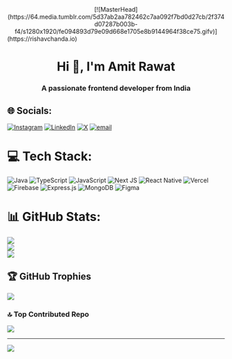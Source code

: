 <div align="center">[![MasterHead](https://64.media.tumblr.com/5d37ab2aa782462c7aa092f7bd0d27cb/2f374d07287b003b-f4/s1280x1920/fe094893d79e09d668e1705e8b9144964f38ce75.gifv)]</div>(https://rishavchanda.io)
<h1 align="center">Hi 👋, I'm Amit Rawat</h1>
<h3 align="center">A passionate frontend developer from India</h3>


## 🌐 Socials:
[![Instagram](https://img.shields.io/badge/Instagram-%23E4405F.svg?logo=Instagram&logoColor=white)](https://instagram.com/a.myth_singh) [![LinkedIn](https://img.shields.io/badge/LinkedIn-%230077B5.svg?logo=linkedin&logoColor=white)](https://linkedin.com/in/https://www.linkedin.com/in/https://www.linkedin.com/in/amit-singh-rawat-bb056524a/) [![X](https://img.shields.io/badge/X-black.svg?logo=X&logoColor=white)](https://x.com/https://x.com/rawat_sing32712) [![email](https://img.shields.io/badge/Email-D14836?logo=gmail&logoColor=white)](mailto:rawatamit446@gmail.com) 

# 💻 Tech Stack:
![Java](https://img.shields.io/badge/java-%23ED8B00.svg?style=flat&logo=openjdk&logoColor=white) ![TypeScript](https://img.shields.io/badge/typescript-%23007ACC.svg?style=flat&logo=typescript&logoColor=white) ![JavaScript](https://img.shields.io/badge/javascript-%23323330.svg?style=flat&logo=javascript&logoColor=%23F7DF1E) ![Next JS](https://img.shields.io/badge/Next-black?style=flat&logo=next.js&logoColor=white) ![React Native](https://img.shields.io/badge/react_native-%2320232a.svg?style=flat&logo=react&logoColor=%2361DAFB) ![Vercel](https://img.shields.io/badge/vercel-%23000000.svg?style=flat&logo=vercel&logoColor=white) ![Firebase](https://img.shields.io/badge/firebase-%23039BE5.svg?style=flat&logo=firebase) ![Express.js](https://img.shields.io/badge/express.js-%23404d59.svg?style=flat&logo=express&logoColor=%2361DAFB) ![MongoDB](https://img.shields.io/badge/MongoDB-%234ea94b.svg?style=flat&logo=mongodb&logoColor=white) ![Figma](https://img.shields.io/badge/figma-%23F24E1E.svg?style=flat&logo=figma&logoColor=white)
# 📊 GitHub Stats:
![](https://github-readme-stats.vercel.app/api?username=amitsinghrawat777&theme=cobalt&hide_border=false&include_all_commits=true&count_private=true)<br/>
![](https://nirzak-streak-stats.vercel.app/?user=amitsinghrawat777&theme=cobalt&hide_border=false)<br/>
![](https://github-readme-stats.vercel.app/api/top-langs/?username=amitsinghrawat777&theme=cobalt&hide_border=false&include_all_commits=true&count_private=true&layout=compact)

## 🏆 GitHub Trophies
![](https://github-profile-trophy.vercel.app/?username=amitsinghrawat777&theme=radical&no-frame=false&no-bg=false&margin-w=4)

### 🔝 Top Contributed Repo
![](https://github-contributor-stats.vercel.app/api?username=amitsinghrawat777&limit=5&theme=dark&combine_all_yearly_contributions=true)

---
[![](https://visitcount.itsvg.in/api?id=amitsinghrawat777&icon=9&color=1)](https://visitcount.itsvg.in)
